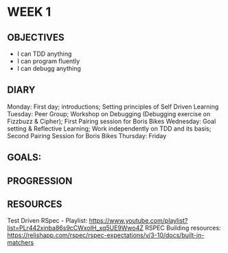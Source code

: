 # WEEK 1

## OBJECTIVES
 - I can TDD anything
 - I can program fluently
 - I can debugg anything

## DIARY

Monday: First day; introductions; Setting principles of Self Driven Learning
Tuesday: Peer Group; Workshop on Debugging (Debugging exercise on Fizzbuzz & Cipher); First Pairing session for Boris Bikes
Wednesday: Goal setting & Reflective Learning; Work independently on TDD and its basis; Second Pairing Session for Boris Bikes
Thursday: 
Friday

## GOALS:

## PROGRESSION

## RESOURCES
  Test Driven RSpec - Playlist: https://www.youtube.com/playlist?list=PLr442xinba86s9cCWxoIH_xq5UE9Wwo4Z
  RSPEC Building resources: https://relishapp.com/rspec/rspec-expectations/v/3-10/docs/built-in-matchers
  
